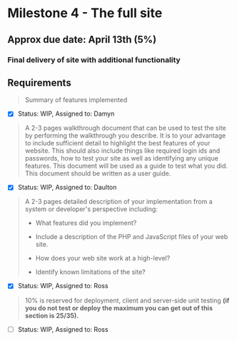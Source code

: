 # Milestone 4 - The full site
## Approx due date: April 13th (5%)
### Final delivery of site with additional functionality

## Requirements

> Summary of features implemented

- [x] Status: WIP, Assigned to: Damyn


> A 2-3 pages walkthrough document that can be used to test the site by performing the walkthrough you describe. 
> It is to your advantage to include sufficient detail to highlight the best features of your website. 
> This should also include things like required login ids and passwords, how to test your site as well as identifying any unique features. 
> This document will be used as a guide to test what you did. 
> This document should be written as a user guide.

- [x] Status: WIP, Assigned to: Daulton


> A 2-3 pages detailed description of your implementation from a system or developer's perspective including: 
>
>  - What features did you implement? 
> 
> - Include a description of the PHP and JavaScript files of your web site. 
> 
> - How does your web site work at a high-level? 
> 
> - Identify known limitations of the site?

- [x] Status: WIP, Assigned to: Ross


> 10% is reserved for deployment, client and server-side unit testing
>  **(if you do not test or deploy the maximum you can get out of this section is 25/35).**

- [ ] Status: WIP, Assigned to: Ross
